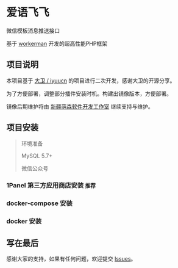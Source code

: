 # 爱语飞飞

微信模板消息推送接口

基于 [workerman](https://www.workerman.net/) 开发的超高性能PHP框架

## 项目说明

本项目基于 [大卫 / iyuucn](https://gitee.com/ledc/iyuucn) 的项目进行二次开发，感谢大卫的开源分享。

为了方便部署，调整部分插件安装时机。构建出镜像版本，方便部署。

镜像后期维护将由 [新疆萌森软件开发工作室](https://lifebus.top/) 继续支持与维护。

## 项目安装

> 环境准备
>
> MySQL 5.7+
>
> 微信公众号

### 1Panel 第三方应用商店安装 `推荐`

### docker-compose 安装

### docker 安装

## 写在最后

感谢大家的支持，如果有任何问题，欢迎提交 [Issues](https://github.com/QYG2297248353/iyuucn/issues)。
